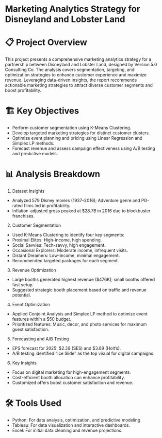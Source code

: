# Marketing Analytics Strategy for Disneyland and Lobster Land

# 📋 Project Overview

This project presents a comprehensive marketing analytics strategy for a partnership between Disneyland and Lobster Land, designed by Version 5.0 Consulting Co. The analysis covers segmentation, targeting, and optimization strategies to enhance customer experience and maximize revenue. Leveraging data-driven insights, the report recommends actionable marketing strategies to attract diverse customer segments and boost profitability.

# 🏗️ Key Objectives

- Perform customer segmentation using K-Means Clustering.
- Develop targeted marketing strategies for distinct customer clusters.
- Optimize event planning and pricing using Linear Regression and Simplex LP methods.
- Forecast revenue and assess campaign effectiveness using A/B testing and predictive models.

# 📊 Analysis Breakdown

1. Dataset Insights

- Analyzed 579 Disney movies (1937–2016); Adventure genre and PG-rated films led in profitability.
- Inflation-adjusted gross peaked at $28.7B in 2016 due to blockbuster franchises.

2. Customer Segmentation

- Used K-Means Clustering to identify four key segments:
- Proximal Elites: High-income, high spending.
- Social Savvies: Tech-savvy, high engagement.
- Occasional Explorers: Moderate income, infrequent visits.
- Distant Dreamers: Low-income, minimal engagement.
- Recommended targeted packages for each segment.

3. Revenue Optimization

- Large booths generated highest revenue ($476K); small booths offered fast setup.
- Suggested strategic booth placement based on traffic and revenue potential.

4. Event Optimization

- Applied Conjoint Analysis and Simplex LP method to optimize event features within a $50 budget.
- Prioritized features: Music, decor, and photo services for maximum guest satisfaction.

5. Forecasting and A/B Testing

- EPS forecast for 2025: $2.36 (SES) and $3.69 (Holt’s).
- A/B testing identified “Ice Slide” as the top visual for digital campaigns.

6. Key Insights

- Focus on digital marketing for high-engagement segments.
- Cost-efficient booth allocation can enhance profitability.
- Customized offers boost customer satisfaction and revenue.

# 🛠️ Tools Used

- Python: For data analysis, optimization, and predictive modeling.
- Tableau: For data visualization and interactive dashboards.
- Excel: For initial data cleaning and revenue projections.
